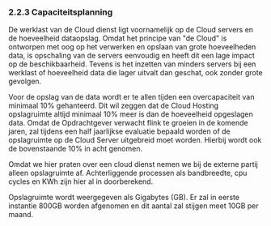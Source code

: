 ### 2.2.3 Capaciteitsplanning

De werklast van de Cloud dienst ligt voornamelijk op de Cloud servers en de hoeveelheid dataopslag. Omdat het principe van "de Cloud" is ontworpen met oog op het verwerken en opslaan van grote hoeveelheden data, is opschaling van de servers eenvoudig en heeft dit een lage impact op de beschikbaarheid. Tevens is het inzetten van minders servers bij een werklast of hoeveelheid data die lager uitvalt dan geschat, ook zonder grote gevolgen.

Voor de opslag van de data wordt er te allen tijden een overcapaciteit van minimaal 10% gehanteerd. Dit wil zeggen dat de Cloud Hosting opslagruimte altijd minimaal 10% meer is dan de hoeveelheid opgeslagen data. Omdat de Opdrachtgever verwacht flink te groeien in de komende jaren, zal tijdens een half jaarlijkse evaluatie bepaald worden of de opslagruimte op de Cloud Server uitgebreid moet worden. Hierbij wordt ook de bovenstaande 10% in acht genomen.

Omdat we hier praten over een cloud dienst nemen we bij de externe partij alleen opslagruimte af. Achterliggende processen als bandbreedte, cpu cycles en KWh zijn hier al in doorberekend.

Opslagruimte wordt weergegeven als Gigabytes (GB). Er zal in eerste instantie 800GB worden afgenomen en dit aantal zal stijgen meet 10GB per maand.